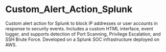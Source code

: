 # Custom_Alert_Action_Splunk
Custom alert action for Splunk to block IP addresses or user accounts in response to security events. Includes a custom HTML interface, event logger, and supports detection of Port Scanning, Privilege Escalation, and SSH Brute Force. Developed on a Splunk SOC infrastructure deployed on AWS.
